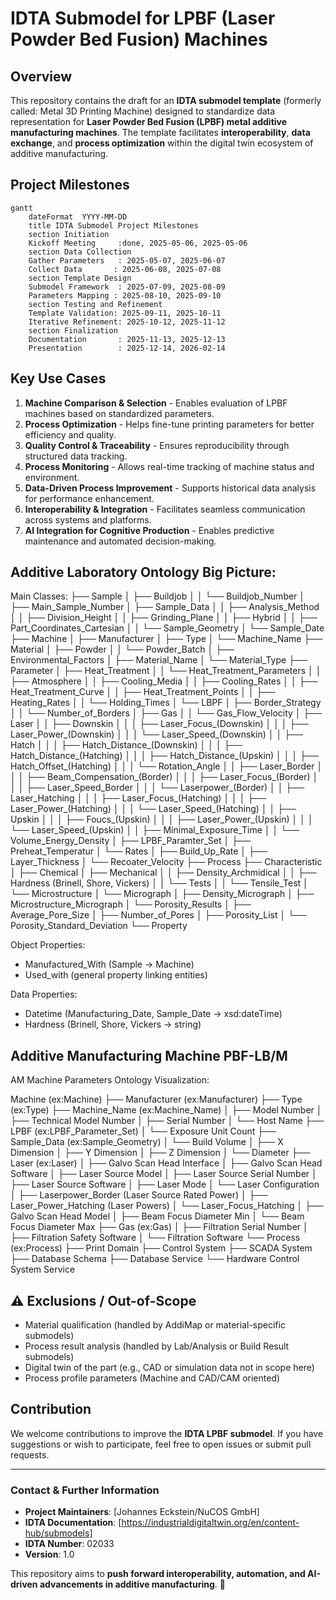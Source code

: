# IDTA Submodel for LPBF (Laser Powder Bed Fusion) Machines

## Overview
This repository contains the draft for an **IDTA submodel template** (formerly called: Metal 3D Printing Machine) designed to standardize data representation for **Laser Powder Bed Fusion (LPBF) metal additive manufacturing machines**. The template facilitates **interoperability**, **data exchange**, and **process optimization** within the digital twin ecosystem of additive manufacturing.

## Project Milestones
```mermaid
gantt
    dateFormat  YYYY-MM-DD
    title IDTA Submodel Project Milestones
    section Initiation
    Kickoff Meeting     :done, 2025-05-06, 2025-05-06
    section Data Collection
    Gather Parameters   : 2025-05-07, 2025-06-07
    Collect Data       : 2025-06-08, 2025-07-08
    section Template Design
    Submodel Framework  : 2025-07-09, 2025-08-09
    Parameters Mapping : 2025-08-10, 2025-09-10
    section Testing and Refinement
    Template Validation: 2025-09-11, 2025-10-11
    Iterative Refinement: 2025-10-12, 2025-11-12
    section Finalization
    Documentation       : 2025-11-13, 2025-12-13
    Presentation        : 2025-12-14, 2026-02-14
```

## Key Use Cases
1. **Machine Comparison & Selection** - Enables evaluation of LPBF machines based on standardized parameters.
2. **Process Optimization** - Helps fine-tune printing parameters for better efficiency and quality.
3. **Quality Control & Traceability** - Ensures reproducibility through structured data tracking.
4. **Process Monitoring** - Allows real-time tracking of machine status and environment.
5. **Data-Driven Process Improvement** - Supports historical data analysis for performance enhancement.
6. **Interoperability & Integration** - Facilitates seamless communication across systems and platforms.
7. **AI Integration for Cognitive Production** - Enables predictive maintenance and automated decision-making.

## Additive Laboratory Ontology Big Picture:

Main Classes:
├── Sample
│   ├── Buildjob
│   │   └── Buildjob_Number
│   ├── Main_Sample_Number
│   ├── Sample_Data
│   │   ├── Analysis_Method
│   │   ├── Division_Height
│   │   ├── Grinding_Plane
│   │   ├── Hybrid
│   │   ├── Part_Coordinates_Cartesian
│   │   └── Sample_Geometry
│   └── Sample_Date
├── Machine
│   ├── Manufacturer
│   ├── Type
│   └── Machine_Name
├── Material
│   ├── Powder
│   │   └── Powder_Batch
│   ├── Environmental_Factors
│   ├── Material_Name
│   └── Material_Type
├── Parameter
│   ├── Heat_Treatment
│   │   └── Heat_Treatment_Parameters
│   │       ├── Atmosphere
│   │       ├── Cooling_Media
│   │       ├── Cooling_Rates
│   │       ├── Heat_Treatment_Curve
│   │       ├── Heat_Treatment_Points
│   │       ├── Heating_Rates
│   │       └── Holding_Times
│   └── LBPF
│       ├── Border_Strategy
│       │   └── Number_of_Borders
│       ├── Gas
│       │   └── Gas_Flow_Velocity
│       ├── Laser
│       │   ├── Downskin
│       │   │   ├── Laser_Focus_(Downskin)
│       │   │   ├── Laser_Power_(Downskin)
│       │   │   └── Laser_Speed_(Downskin)
│       │   ├── Hatch
│       │   │   ├── Hatch_Distance_(Downskin)
│       │   │   ├── Hatch_Distance_(Hatching)
│       │   │   ├── Hatch_Distance_(Upskin)
│       │   │   ├── Hatch_Offset_(Hatching)
│       │   │   └── Rotation_Angle
│       │   ├── Laser_Border
│       │   │   ├── Beam_Compensation_(Border)
│       │   │   ├── Laser_Focus_(Border)
│       │   │   ├── Laser_Speed_Border
│       │   │   └── Laserpower_(Border)
│       │   ├── Laser_Hatching
│       │   │   ├── Laser_Focus_(Hatching)
│       │   │   ├── Laser_Power_(Hatching)
│       │   │   └── Laser_Speed_(Hatching)
│       │   ├── Upskin
│       │   │   ├── Foucs_(Upskin)
│       │   │   ├── Laser_Power_(Upskin)
│       │   │   └── Laser_Speed_(Upskin)
│       │   ├── Minimal_Exposure_Time
│       │   └── Volume_Energy_Density
│       ├── LPBF_Paramter_Set
│       ├── Preheat_Temperatur
│       └── Rates
│           ├── Build_Up_Rate
│           ├── Layer_Thickness
│           └── Recoater_Velocity
├── Process
├── Characteristic
│   ├── Chemical
│   ├── Mechanical
│   │   ├── Density_Archmidical
│   │   ├── Hardness (Brinell, Shore, Vickers)
│   │   └── Tests
│   │       └── Tensile_Test
│   └── Microstructure
│       └── Micrograph
│           ├── Density_Micrograph
│           ├── Microstructure_Micrograph
│           └── Porosity_Results
│               ├── Average_Pore_Size
│               ├── Number_of_Pores
│               ├── Porosity_List
│               └── Porosity_Standard_Deviation
└── Property

Object Properties:
- Manufactured_With (Sample → Machine)
- Used_with (general property linking entities)

Data Properties:
- Datetime (Manufacturing_Date, Sample_Date → xsd:dateTime)
- Hardness (Brinell, Shore, Vickers → string)

## Additive Manufacturing Machine PBF-LB/M 

AM Machine Parameters Ontology Visualization:

Machine (ex:Machine)
├── Manufacturer (ex:Manufacturer)
├── Type (ex:Type)
├── Machine_Name (ex:Machine_Name)
│   ├── Model Number
│   ├── Technical Model Number
│   ├── Serial Number
│   └── Host Name
├── LPBF (ex:LPBF_Parameter_Set)
│   └── Exposure Unit Count
├── Sample_Data (ex:Sample_Geometry)
│   └── Build Volume
│       ├── X Dimension
│       ├── Y Dimension
│       ├── Z Dimension
│       └── Diameter
├── Laser (ex:Laser)
│   ├── Galvo Scan Head Interface
│   ├── Galvo Scan Head Software
│   ├── Laser Source Model
│   ├── Laser Source Serial Number
│   ├── Laser Source Software
│   ├── Laser Mode
│   └── Laser Configuration
│   ├── Laserpower_Border (Laser Source Rated Power)
│   ├── Laser_Power_Hatching (Laser Powers)
│   └── Laser_Focus_Hatching
│       ├── Galvo Scan Head Model
│       ├── Beam Focus Diameter Min
│       └── Beam Focus Diameter Max
├── Gas (ex:Gas)
│   ├── Filtration Serial Number
│   ├── Filtration Safety Software
│   └── Filtration Software
└── Process (ex:Process)
    ├── Print Domain
    ├── Control System
    ├── SCADA System
    ├── Database Schema
    ├── Database Service
    └── Hardware Control System Service

## ⚠️ Exclusions / Out-of-Scope

- Material qualification (handled by AddiMap or material-specific submodels)
- Process result analysis (handled by Lab/Analysis or Build Result submodels)
- Digital twin of the part (e.g., CAD or simulation data not in scope here)
- Process profile parameters (Machine and CAD/CAM oriented)

## Contribution
We welcome contributions to improve the **IDTA LPBF submodel**. If you have suggestions or wish to participate, feel free to open issues or submit pull requests.

---
### Contact & Further Information
- **Project Maintainers**: [Johannes Eckstein/NuCOS GmbH]
- **IDTA Documentation**: [https://industrialdigitaltwin.org/en/content-hub/submodels] 
- **IDTA Number**: 02033
- **Version**: 1.0 

This repository aims to **push forward interoperability, automation, and AI-driven advancements in additive manufacturing**. 🚀

